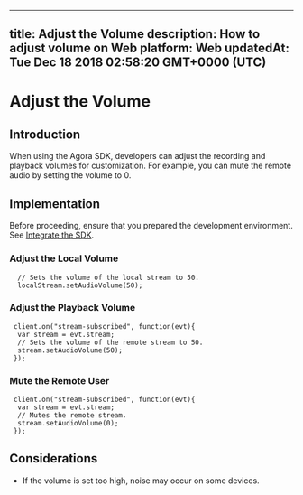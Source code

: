 
---
title: Adjust the Volume
description: How to adjust volume on Web
platform: Web
updatedAt: Tue Dec 18 2018 02:58:20 GMT+0000 (UTC)
---
# Adjust the Volume
## Introduction
When using the Agora SDK, developers can adjust the recording and playback volumes for customization. For example, you can mute the remote audio by setting the volume to 0.
## Implementation
Before proceeding, ensure that you prepared the development environment. See [Integrate the SDK](../../en/Video/web_prepare.md).
### Adjust the Local Volume

```
  // Sets the volume of the local stream to 50.
  localStream.setAudioVolume(50);
```

### Adjust the Playback Volume

```
 client.on("stream-subscribed", function(evt){
  var stream = evt.stream;
  // Sets the volume of the remote stream to 50.
  stream.setAudioVolume(50);
 });
```

### Mute the Remote User

```
 client.on("stream-subscribed", function(evt){
  var stream = evt.stream;
  // Mutes the remote stream.
  stream.setAudioVolume(0);
 });
```

## Considerations

- If the volume is set too high, noise may occur on some devices.
